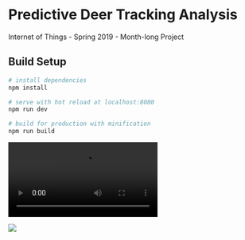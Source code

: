 # Predictive Deer Tracking Analysis

Internet of Things - Spring 2019 - Month-long Project

## Build Setup

``` bash
# install dependencies
npm install

# serve with hot reload at localhost:8080
npm run dev

# build for production with minification
npm run build
```

![](https://raw.githubusercontent.com/MMShep97/Predictive-Deer-Tracking/master/demonstration-gif.webm)

![](https://github.com/MMShep97/Predictive-Deer-Tracking/blob/master/IOT_Poster.png?raw=true)
